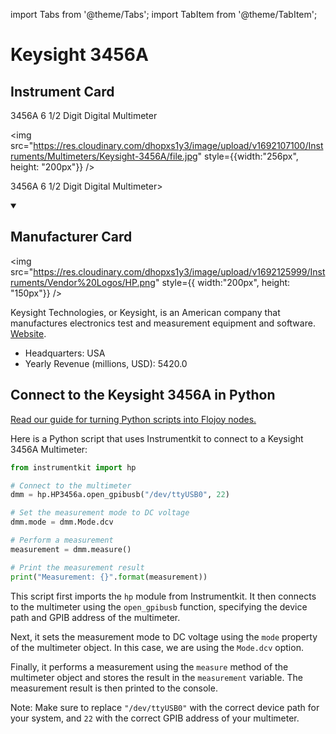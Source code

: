 
import Tabs from '@theme/Tabs';
import TabItem from '@theme/TabItem';

# Keysight 3456A

## Instrument Card

<div className="flex">

<div>

3456A 6 1/2 Digit Digital Multimeter

</div>

<img src="https://res.cloudinary.com/dhopxs1y3/image/upload/v1692107100/Instruments/Multimeters/Keysight-3456A/file.jpg" style={{width:"256px", height: "200px"}} />

</div>

3456A 6 1/2 Digit Digital Multimeter>

<details open>
<summary><h2>Manufacturer Card</h2></summary>

<img src="https://res.cloudinary.com/dhopxs1y3/image/upload/v1692125999/Instruments/Vendor%20Logos/HP.png" style={{ width:"200px", height: "150px"}} />

Keysight Technologies, or Keysight, is an American company that manufactures electronics test and measurement equipment and software. <a href="https://www.keysight.com/us/en/home.html">Website</a>.

<ul>
  <li>Headquarters: USA</li>
  <li>Yearly Revenue (millions, USD): 5420.0</li>
</ul>
</details>

## Connect to the Keysight 3456A in Python

[Read our guide for turning Python scripts into Flojoy nodes.](https://docs.flojoy.ai/custom-nodes/creating-custom-node/)


<Tabs>
<TabItem value="Instrumentkit" label="Instrumentkit">

Here is a Python script that uses Instrumentkit to connect to a Keysight 3456A Multimeter:

```python
from instrumentkit import hp

# Connect to the multimeter
dmm = hp.HP3456a.open_gpibusb("/dev/ttyUSB0", 22)

# Set the measurement mode to DC voltage
dmm.mode = dmm.Mode.dcv

# Perform a measurement
measurement = dmm.measure()

# Print the measurement result
print("Measurement: {}".format(measurement))
```

This script first imports the `hp` module from Instrumentkit. It then connects to the multimeter using the `open_gpibusb` function, specifying the device path and GPIB address of the multimeter.

Next, it sets the measurement mode to DC voltage using the `mode` property of the multimeter object. In this case, we are using the `Mode.dcv` option.

Finally, it performs a measurement using the `measure` method of the multimeter object and stores the result in the `measurement` variable. The measurement result is then printed to the console.

Note: Make sure to replace `"/dev/ttyUSB0"` with the correct device path for your system, and `22` with the correct GPIB address of your multimeter.

</TabItem>
</Tabs>